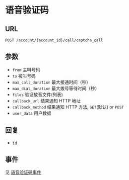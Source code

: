 # 语音验证码

## URL

```
POST /account/{account_id}/call/captcha_call
```

## 参数

- `from` 主叫号码
- `to` 被叫号码
- `max_call_duration` 最大接通时间（秒）
- `max_dial_duration` 最大拨号等待时间（秒）
- `files` 验证放音文件(列表)
- `callback_url` 结果通知 HTTP 地址
- `callback_method` 结果通知 HTTP 方法, `GET`(默认) or `POST`
- `user_data` 用户数据

## 回复

- `id`

## 事件
见 [语音验证码事件](../evt/simple_call/captcha_call.md)

